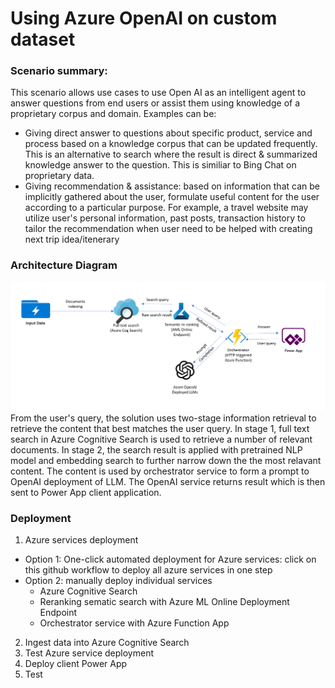 # Using Azure OpenAI on custom dataset
### Scenario summary:
This scenario allows use cases to use Open AI as an intelligent agent to answer questions from end users or assist them using knowledge of a proprietary corpus and domain.
Examples can be: 
- Giving direct answer to questions about specific product, service and process based on a knowledge corpus that can be updated frequently. This is an alternative to search where the result is direct & summarized knowledge answer to the question. This is similiar to Bing Chat on proprietary data.
- Giving recommendation & assistance: based on information that can be implicitly gathered about the user, formulate useful content for the user according to a particular purpose. For example, a travel website may utilize user's personal information, past posts, transaction history to tailor the recommendation when user need to be helped with creating next trip idea/itenerary



### Architecture Diagram
![OpenAI on custom dataset](../../documents/media/openaioncustomdataset.png)
From the user's query, the solution uses two-stage information retrieval to retrieve the content that best matches the user query. 
In stage 1, full text search in Azure Cognitive Search is used to retrieve a number of relevant documents. In stage 2, the search result is applied with pretrained NLP model and embedding search to further narrow down the the most relavant content. The content is used by orchestrator service to form a prompt to OpenAI deployment of LLM. The OpenAI service returns result which is then sent to Power App client application.
### Deployment

1. Azure services deployment
- Option 1: One-click automated deployment for Azure services: click on this github workflow to deploy all azure services in one step
- Option 2: manually deploy individual services
    - Azure Cognitive Search
    - Reranking sematic search with Azure ML Online Deployment Endpoint
    - Orchestrator service with Azure Function App
2. Ingest data into Azure Cognitive Search
3. Test Azure service deployment
4. Deploy client Power App
5. Test

